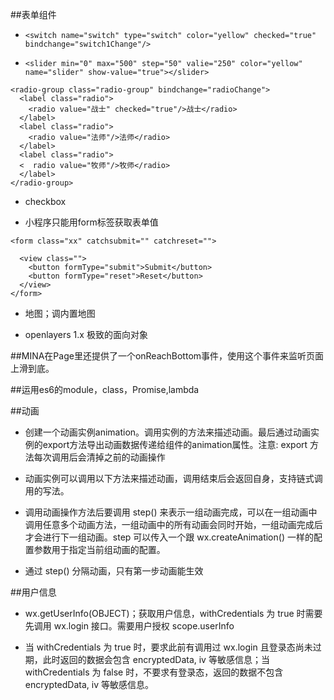 ##表单组件

- `<switch name="switch" type="switch" color="yellow" checked="true" bindchange="switch1Change"/>`

- `<slider min="0" max="500" step="50" valie="250" color="yellow" name="slider" show-value="true"></slider>`


```
<radio-group class="radio-group" bindchange="radioChange">
  <label class="radio">
    <radio value="战士" checked="true"/>战士</radio>
  </label>
  <label class="radio">
    <radio value="法师"/>法师</radio>
  </label>
  <label class="radio">
  <  radio value="牧师"/>牧师</radio>
  </label>
</radio-group>
```

- checkbox

- 小程序只能用form标签获取表单值

```
<form class="xx" catchsubmit="" catchreset="">

  <view class="">
    <button formType="submit">Submit</button>
    <button formType="reset">Reset</button>
  </view>
</form>
```


- 地图；调内置地图


- openlayers 1.x 极致的面向对象




##MINA在Page里还提供了一个onReachBottom事件，使用这个事件来监听页面上滑到底。



##运用es6的module，class，Promise,lambda 




##动画

- 创建一个动画实例animation。调用实例的方法来描述动画。最后通过动画实例的export方法导出动画数据传递给组件的animation属性。注意: export 方法每次调用后会清掉之前的动画操作

- 动画实例可以调用以下方法来描述动画，调用结束后会返回自身，支持链式调用的写法。

- 调用动画操作方法后要调用 step() 来表示一组动画完成，可以在一组动画中调用任意多个动画方法，一组动画中的所有动画会同时开始，一组动画完成后才会进行下一组动画。step 可以传入一个跟 wx.createAnimation() 一样的配置参数用于指定当前组动画的配置。

- 通过 step() 分隔动画，只有第一步动画能生效




##用户信息

- wx.getUserInfo(OBJECT)；获取用户信息，withCredentials 为 true 时需要先调用 wx.login 接口。需要用户授权 scope.userInfo

- 当 withCredentials 为 true 时，要求此前有调用过 wx.login 且登录态尚未过期，此时返回的数据会包含 encryptedData, iv 等敏感信息；当 withCredentials 为 false 时，不要求有登录态，返回的数据不包含 encryptedData, iv 等敏感信息。
